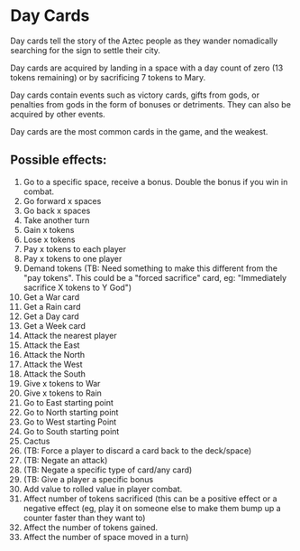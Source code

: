 # Day Cards

Day cards tell the story of the Aztec people as they wander nomadically searching for the sign to settle their city.

Day cards are acquired by landing in a space with a day count of zero (13 tokens remaining) or by sacrificing 7 tokens to Mary.

Day cards contain events such as victory cards, gifts from gods, or penalties from gods in the form of bonuses or detriments. They can also be acquired by other events.

Day cards are the most common cards in the game, and the weakest.

## Possible effects:

1. Go to a specific space, receive a bonus. Double the bonus if you win in combat.
2. Go forward x spaces
3. Go back x spaces
4. Take another turn
5. Gain x tokens
6. Lose x tokens
7. Pay x tokens to each player
8. Pay x tokens to one player
9. Demand tokens (TB: Need something to make this different from the "pay tokens". This could be a "forced sacrifice" card, eg: "Immediately sacrifice X tokens to Y God")
10. Get a War card
11. Get a Rain card
12. Get a Day card
13. Get a Week card
14. Attack the nearest player
15. Attack the East
16. Attack the North
17. Attack the West
18. Attack the South
19. Give x tokens to War
20. Give x tokens to Rain
21. Go to East starting point
22. Go to North starting point
23. Go to West starting Point
24. Go to South starting point
25. Cactus
26. (TB: Force a player to discard a card back to the deck/space)
27. (TB: Negate an attack)
28. (TB: Negate a specific type of card/any card)
29. (TB: Give a player a specific bonus
30. Add value to rolled value in player combat.
31. Affect number of tokens sacrificed (this can be a positive effect or a negative effect (eg, play it on someone else to make them bump up a counter faster than they want to)
32. Affect the number of tokens gained.
33. Affect the number of space moved in a turn)
